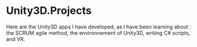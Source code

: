 # Unity3D.Projects
Here are the Unity3D apps I have developed, as I have been learning about : the SCRUM agile method, the environnement of Unity3D, writing C# scripts, and VR.
